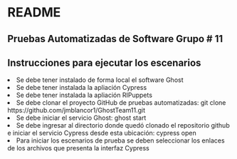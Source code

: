 # README
## Pruebas Automatizadas de Software Grupo # 11

<h2>Instrucciones para ejecutar los escenarios</h2>
<lu>
  <li>Se debe tener instalado de forma local el software Ghost</li>
  <li>Se debe tener instalada la apliación Cypress</li>
  <li>Se debe tener instalada la apliación RIPuppets</li>
  <li>Se debe clonar el proyecto GitHub de pruebas automatizadas: git clone https://github.com/jmblancor1/GhostTeam11.git</li>
  <li>Se debe iniciar el servicio Ghost: ghost start</li>
  <li>Se debe ingresar al directorio donde quedó clonado el repositorio github e iniciar el servicio Cypress desde esta ubicación: cypress open
  <li>Para iniciar los escenarios de prueba se deben seleccionar los enlaces de los archivos que presenta la interfaz Cypress</li>
</lu>